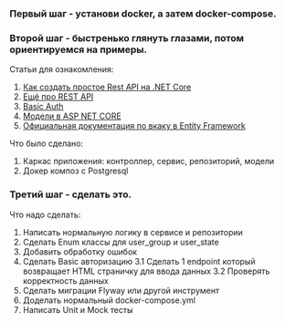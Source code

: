 ### Первый шаг - установи docker, а затем docker-compose.

### Второй шаг - быстренько глянуть глазами, потом ориентируемся на примеры.
Статьи для ознакомления:
1. [Как создать простое Rest API на .NET Core](https://habr.com/ru/articles/531106/)
2. [Ещё про REST API](https://www.freecodecamp.org/news/an-awesome-guide-on-how-to-build-restful-apis-with-asp-net-core-87b818123e28/)
3. [Basic Auth](https://www.codeguru.com/dotnet/authentication-asp-net/)
4. [Модели в ASP NET CORE](https://metanit.com/sharp/aspnet5/8.1.php)
5. [Официальная документация по вкаку в Entity Framework](https://learn.microsoft.com/ru-ru/aspnet/mvc/overview/getting-started/getting-started-with-ef-using-mvc/creating-an-entity-framework-data-model-for-an-asp-net-mvc-application)


Что было сделано:
1. Каркас приложения: контроллер, сервис, репозиторий, модели
2. Докер композ с Postgresql

### Третий шаг - сделать это.
Что надо сделать:
1. Написать нормальную логику в сервисе и репозитории
2. Сделать Enum классы для user_group и user_state 
2. Добавить обработку ошибок
3. Сделать Basic авторизацию
   3.1 Сделать 1 endpoint который возвращает HTML страничку для ввода данных
   3.2 Проверять корректность данных
4. Сделать миграции Flyway или другой инструмент
5. Доделать нормальный docker-compose.yml 
6. Написать Unit и Mock тесты 